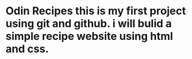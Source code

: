 # Odin Recipes     this is my first project using git and github. i will bulid a simple recipe website using html and css.

